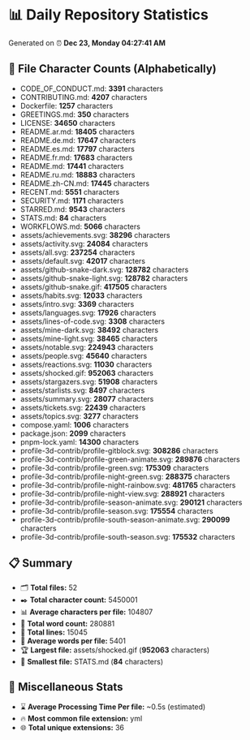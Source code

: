 # 📊 Daily Repository Statistics
Generated on ⏰ **Dec 23, Monday 04:27:41 AM**

## 📂 File Character Counts (Alphabetically)
- CODE_OF_CONDUCT.md: **3391** characters
- CONTRIBUTING.md: **4207** characters
- Dockerfile: **1257** characters
- GREETINGS.md: **350** characters
- LICENSE: **34650** characters
- README.ar.md: **18405** characters
- README.de.md: **17647** characters
- README.es.md: **17797** characters
- README.fr.md: **17683** characters
- README.md: **17441** characters
- README.ru.md: **18883** characters
- README.zh-CN.md: **17445** characters
- RECENT.md: **5551** characters
- SECURITY.md: **1171** characters
- STARRED.md: **9543** characters
- STATS.md: **84** characters
- WORKFLOWS.md: **5066** characters
- assets/achievements.svg: **38296** characters
- assets/activity.svg: **24084** characters
- assets/all.svg: **237254** characters
- assets/default.svg: **42017** characters
- assets/github-snake-dark.svg: **128782** characters
- assets/github-snake-light.svg: **128782** characters
- assets/github-snake.gif: **417505** characters
- assets/habits.svg: **12033** characters
- assets/intro.svg: **3369** characters
- assets/languages.svg: **17926** characters
- assets/lines-of-code.svg: **3308** characters
- assets/mine-dark.svg: **38492** characters
- assets/mine-light.svg: **38465** characters
- assets/notable.svg: **224943** characters
- assets/people.svg: **45640** characters
- assets/reactions.svg: **11030** characters
- assets/shocked.gif: **952063** characters
- assets/stargazers.svg: **51908** characters
- assets/starlists.svg: **8497** characters
- assets/summary.svg: **28077** characters
- assets/tickets.svg: **22439** characters
- assets/topics.svg: **3277** characters
- compose.yaml: **1006** characters
- package.json: **2099** characters
- pnpm-lock.yaml: **14300** characters
- profile-3d-contrib/profile-gitblock.svg: **308286** characters
- profile-3d-contrib/profile-green-animate.svg: **289876** characters
- profile-3d-contrib/profile-green.svg: **175309** characters
- profile-3d-contrib/profile-night-green.svg: **288375** characters
- profile-3d-contrib/profile-night-rainbow.svg: **481765** characters
- profile-3d-contrib/profile-night-view.svg: **288921** characters
- profile-3d-contrib/profile-season-animate.svg: **290121** characters
- profile-3d-contrib/profile-season.svg: **175554** characters
- profile-3d-contrib/profile-south-season-animate.svg: **290099** characters
- profile-3d-contrib/profile-south-season.svg: **175532** characters

## 📋 Summary
- 🗂️ **Total files:** 52
- ✒️ **Total character count:** 5450001
- 📊 **Average characters per file:** 104807
- 📝 **Total word count:** 280881
- 🧾 **Total lines:** 15045
- 📐 **Average words per file:** 5401
- 🏆 **Largest file:** assets/shocked.gif (**952063** characters)
- 🥉 **Smallest file:** STATS.md (**84** characters)

## 🌟 Miscellaneous Stats
- ⌛ **Average Processing Time Per file:** ~0.5s (estimated)
- 🔥 **Most common file extension:** yml
- 🌐 **Total unique extensions:** 36
